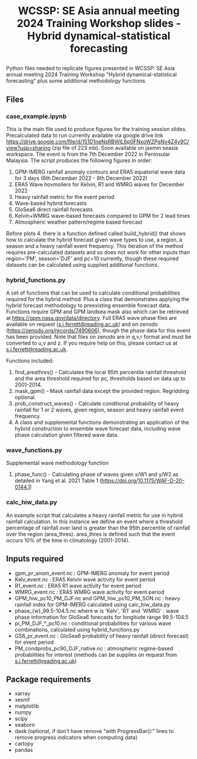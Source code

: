 # <p align="center">WCSSP: SE Asia annual meeting 2024 Training Workshop slides - Hybrid dynamical-statistical forecasting</p>

Python files needed to replicate figures presented in WCSSP: SE Asia annual meeting 2024 Training Workshop "Hybrid dynamical-statistical forecasting" plus some additional methodology functions.

## Files

### case_example.ipynb
This is the main file used to produce figures for the training session slides. Precalculated data to run currently available via google drive link https://drive.google.com/file/d/151D1neNsRBWIL6p0FNxoWZPgNv4Z4y9C/view?usp=sharing (zip file of 223 mb). Soon available on jasmin seasia workspace.
The event is from the 7th December 2022 in Peninsular Malaysia.
The script produces the following figures in order:
1. GPM-IMERG rainfall anomaly contours and ERA5 equatorial wave data for 3 days (6th December 2022 - 8th December 2022)
2. ERA5 Wave hovmollers for Kelvin, R1 and WMRG waves for December 2022
3. Heavy rainfall metric for the event period
4. Wave-based hybrid forecasts
5. GloSea6 direct rainfall forecasts
6. Kelvin+WMRG wave-based forecasts compared to GPM for 2 lead times
7. Atmospheric weather pattern/regime based forecast

Before plots 4. there is a function defined called build_hybrid() that shows how to calculate the hybrid forecast given wave types to use, a region, a season and a heavy rainfall event frequency. This iteration of the method requires pre-calculated datasets and so does not work for other inputs than region='PM', season='DJF' and pc=10 currently, though these required datasets can be calculated using supplied additional functions.

### hybrid_functions.py
A set of functions that can be used to calculate conditional probabilities required for the hybrid method. Plus a class that demonstrates applying the hybrid forecast methodology to preexisting ensemble forecast data. Functions require GPM and GPM landsea mask also which can be retrieved at https://gpm.nasa.gov/data/directory. Full ERA5 wave phase files are available on request (s.j.ferrett@reading.ac.uk) and on zenodo (https://zenodo.org/records/7490606), though the phase data for this event has been provided. Note that files on zenodo are in q,v,r format and must be converted to u,v and z. If you require help on this, please contact us at s.j.ferrett@reading.ac.uk.

Functions included:
1. find_areathres() - Calculates the local 95th percentile rainfall threshold and the area threshold required for pc,
    thresholds based on data up to 2001-2014.
2. mask_gpm() - Mask rainfall data except the provided region. Regridding optional.
3. prob_construct_waves() - Calculate conditional probability of heavy rainfall for 1 or 2 waves, given region, season and heavy rainfall event frequency.
4. A class and supplemental functions demonstrating an application of the hybrid construction to ensemble wave forecast data, including wave phase calculation given filtered wave data.
   
### wave_functions.py
Supplemental wave methodology function
1. phase_func() - Calculating phase of waves given x/W1 and y/W2 as detailed in Yang et al. 2021 Table 1 (https://doi.org/10.1175/WAF-D-20-0144.1)
   
### calc_hiw_data.py
An example script that calculates a heavy rainfall metric for use in hybrid rainfall calculation. In this instance we define an event where a threshold percentage of rainfall over land is greater than the 95th percentile of rainfall over the region (area_thres). area_thres is defined such that the event occurs 10% of the time in climatology (2001-2014).

## Inputs required

- gpm_pr_anom_event.nc : GPM-IMERG anomaly for event period
- Kelv_event.nc : ERA5 Kelvin wave activity for event period
- R1_event.nc : ERA5 R1 wave activity for event period
- WMRG_event.nc : ERA5 WMRG wave activity for event period
- GPM_hiw_pc10_PM_DJF.nc and GPM_hiw_pc10_PM_SON.nc : heavy rainfall index for GPM-IMERG calculated using calc_hiw_data.py
- phase_{w}_99.5-104.5.nc where w is 'Kelv', 'R1' and 'WMRG' : wave phase information for GloSea6 forecasts for longitude range 99.5-104.5
- pi_PM_DJF_*_pc10.nc : conditional probabilities for various wave combinations, calculated using hybrid_functions.py
- GS6_pr_event.nc : GloSea6 probability of heavy rainfall (direct forecast) for event period
- PM_condprobs_pc90_DJF_native.nc : atmospheric regime-based probabilities for interest (methods can be supplies on request from s.j.ferrett@reading.ac.uk)

## Package requirements
- xarray
- xesmf
- matplotlib
- numpy
- scipy
- seaborn
- dask (optional, if don't have remove "with ProgressBar():" lines to remove progress indicators when computing data)
- cartopy
- pandas
